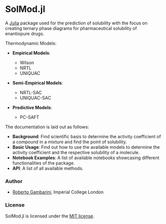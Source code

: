# SolMod.jl
A [Julia](http://julialang.org) package used for the prediction of solubility with the focus on creating ternary phase diagrams for pharmaceutical solubility of enantiopure drugs.

Thermodynamic Models:

- **Empirical Models**:

    - Wilson
    - NRTL
    - UNIQUAC

- **Semi-Empirical Models**:

    - NRTL-SAC
    - UNIQUAC-SAC

- **Predictive Models**:

    - PC-SAFT

The documentation is laid out as follows:

- **Background**: Find scientific basis to determine the activity coefficient of a compound in a mixture and find the point of solubility.
- **Basic Usage**: Find out how to use the available models to determine the activity coefficient and the respective solubility of a molecule.
- **Notebook Examples**: A list of available notebooks showcasing different functionalities of the package.
- **API**: A list of all available methods.

### Author

- [Roberto Gambarini](mailto:rag21@imperial.ac.uk), Imperial College London

### License

SolMod.jl is licensed under the [MIT license](https://github.com/RGambarini/SolMod.jl/blob/main/LICENSE).